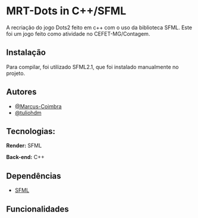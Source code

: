 # MRT-Dots in C++/SFML

A recriação do jogo Dots2 feito em c++ com o uso da biblioteca SFML.
Este foi um jogo feito como atividade no CEFET-MG/Contagem.

## Instalação

Para compilar, foi utilizado SFML2.1, que foi instalado manualmente no projeto.

## Autores

- [@Marcus-Coimbra](https://www.github.com/Marcus-Coimbra)
- [@tuliohdm](https://www.github.com/tuliohdm)

## Tecnologias:

**Render:** SFML

**Back-end:** C++

## Dependências

- [SFML]()

## Funcionalidades

